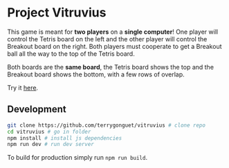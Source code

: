 # Project Vitruvius

This game is meant for **two players** on a **single computer**! One player will control the Tetris board on the left and the other player will control the Breakout board on the right. Both players must cooperate to get a Breakout ball all the way to the top of the Tetris board.

Both boards are the **same board**, the Tetris board shows the top and the Breakout board shows the bottom, with a few rows of overlap.

Try it [here](https://vitruvius.gonguet.com/).

## Development

```sh
git clone https://github.com/terrygonguet/vitruvius # clone repo
cd vitruvius # go in folder
npm install # install js dependencies
npm run dev # run dev server
```

To build for production simply run `npm run build`.
